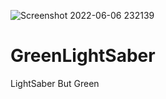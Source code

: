 ![Screenshot 2022-06-06 232139](https://user-images.githubusercontent.com/102345849/172288889-f65bd468-d057-43d6-bb53-a2fec5a485ab.png)
# GreenLightSaber

LightSaber But Green
